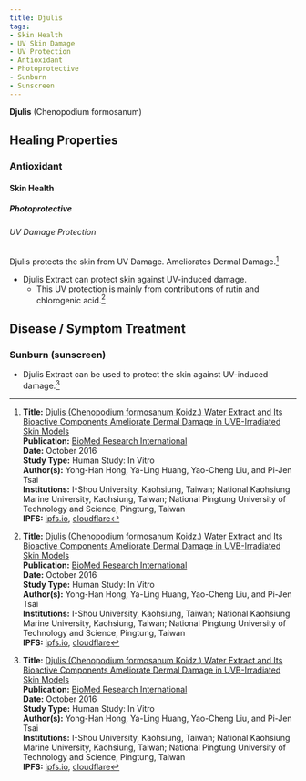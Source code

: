```yaml
---
title: Djulis
tags:
- Skin Health
- UV Skin Damage
- UV Protection
- Antioxidant
- Photoprotective
- Sunburn
- Sunscreen
---
```

**Djulis** (Chenopodium formosanum)

## Healing Properties

### Antioxidant

#### Skin Health

##### Photoprotective

###### UV Damage Protection

Djulis protects the skin from UV Damage. Ameliorates Dermal Damage.[^1]

- Djulis Extract can protect skin against UV-induced damage.
  - This UV protection is mainly from contributions of rutin and chlorogenic acid.[^1]

## Disease / Symptom Treatment

### Sunburn (sunscreen)

- Djulis Extract can be used to protect the skin against UV-induced damage.[^1]

[^1]: **Title:** [Djulis (Chenopodium formosanum Koidz.) Water Extract and Its Bioactive Components Ameliorate Dermal Damage in UVB-Irradiated Skin Models](http://dx.doi.org/10.1155/2016/7368797)<br>
**Publication:** [BioMed Research International]()<br>
**Date:** October 2016<br>
**Study Type:** Human Study: In Vitro<br>
**Author(s):** Yong-Han Hong, Ya-Ling Huang, Yao-Cheng Liu, and Pi-Jen Tsai<br>
**Institutions:** I-Shou University, Kaohsiung, Taiwan; National Kaohsiung Marine University, Kaohsiung, Taiwan; National Pingtung University of Technology and Science, Pingtung, Taiwan<br>
**IPFS:** [ipfs.io](https://ipfs.io/ipfs/QmVsZeXbJhLptyAemftENsYQnaWeG8QqePovQk9CJgsMux), [cloudflare](https://cloudflare-ipfs.com/ipfs/QmVsZeXbJhLptyAemftENsYQnaWeG8QqePovQk9CJgsMux)

[^2]: **Title:** []()<br>
**Publication:** []()<br>
**Date:** <br>
**Study Type:** Animal Study, Commentary, Human Study: In Vitro - In Vivo - In Silico, Human: Case Report, Meta Analysis, Review<br>
**Author(s):** <br>
**Institutions:** <br>
**IPFS:** [ipfs.io](https://ipfs.io/ipfs/), [cloudflare](https://cloudflare-ipfs.com/ipfs/)

[^3]: **Title:** []()<br>
**Publication:** []()<br>
**Date:** <br>
**Study Type:** Animal Study, Commentary, Human Study: In Vitro - In Vivo - In Silico, Human: Case Report, Meta Analysis, Review<br>
**Author(s):** <br>
**Institutions:** <br>
**IPFS:** [ipfs.io](https://ipfs.io/ipfs/), [cloudflare](https://cloudflare-ipfs.com/ipfs/)